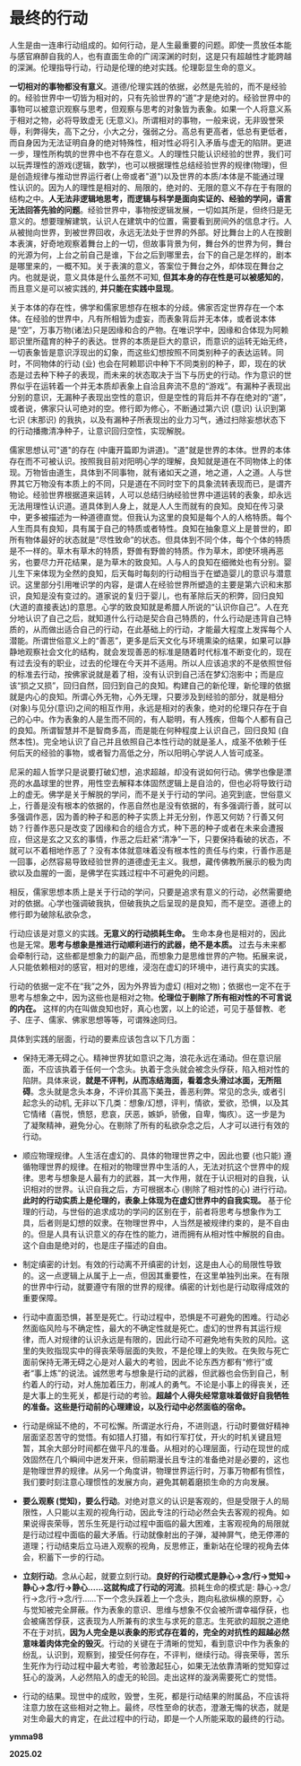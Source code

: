 # 最终的行动

人生是由一连串行动组成的。如何行动，是人生最重要的问题。即使一贯放任本能与感官麻醉自我的人，也有直面生命的广阔深渊的时刻，这是只有超越性才能跨越的深渊。伦理指导行动，行动是伦理的绝对实践。伦理彰显生命的意义。

**一切相对的事物都没有意义**。道德/伦理实践的依据，必然是先验的，而不是经验的。经验世界中一切皆为相对的，只有先验世界的“道”才是绝对的。经验世界中的事物可以被意识观察与思考，但观察与思考的对象皆为表象。如果一个人将意义系于相对之物，必将导致虚无 (无意义)。所谓相对的事物，一般来说，无非毁誉荣辱，利弊得失，高下之分，小大之分，强弱之分。高总有更高者，低总有更低者，而自身因为无法证明自身的绝对特殊性，相对性必将引入矛盾与虚无的陷阱。更进一步，理性所构筑的世界中也不存在意义。人的理性只能认识经验的世界，我们可以玩弄理性的游戏(逻辑，数学)，也可以根据理性总结经验世界的规律(物理)，但是创造规律与推动世界运行者(上帝或者"道")以及世界的本质/本体是不能通过理性认识的。因为人的理性是相对的、局限的，绝对的、无限的意义不存在于有限的结构之中。**人无法非逻辑地思考，而逻辑与科学是面向实证的、经验的学问，语言无法回答先验的问题**。经验世界中，事物按逻辑发展，一切如其所是，但终归是无意义的。想要理解建筑，认识人在建筑中的位置，需要看到房间外的信息才行。人从被抛向世界，到被世界回收，永远无法处于世界的外部。好比舞台上的人在按剧本表演，好奇地观察着舞台上的一切，但故事背景为何，舞台外的世界为何，舞台的光源为何，上台之前自己是谁，下台之后到哪里去，台下的自己是怎样的，剧本是哪里来的，一概不知。关于表演的意义，答案位于舞台之外，却体现在舞台之内。也就是说，意义具体是什么虽然不可知, **但其本身的存在性是可以被感知的**，而且意义是可以被实践的, **并只能在实践中显现**。

关于本体的存在性，佛学和儒家思想存在根本的分歧。佛家否定世界存在一个本体。在经验的世界中，凡有所相皆为虚妄，而表象背后并无本体，或者说本体是“空”，万事万物(诸法)只是因缘和合的产物。在唯识学中，因缘和合体现为阿赖耶识里所蕴育的种子的表达。世界的本质是巨大的意识，而意识的运转无始无终，一切表象皆是意识浮现出的幻象，而这些幻想按照不同类别种子的表达运转。同时，不同物体的行动 (业) 也会在阿赖耶识中种下不同类别的种子，即，现在的状态是过去种下种子的表现，而未来的状态取决于当下与历史的行动。作为意识的世界似乎在运转着一个并无本质却表象上自洽且奔流不息的“游戏”。有漏种子表现出分别的意识，无漏种子表现出空性的意识，但是空性的背后并不存在绝对的“道”，或者说，佛家只认可绝对的空。修行即为修心，不断通过第六识 (意识) 认识到第七识 (末那识) 的我执，以及有漏种子所表现出的业力习气，通过扫除妄想状态下的行动播撒清净种子，让意识回归空性，实现解脱。

儒家思想认可"道"的存在 (中庸开篇即为讲道)。"道"就是世界的本体。世界的本体存在而不可被认识。按照我目前对阳明心学的理解，良知就是道在不同物体上的体现。万物皆由道生，具体到不同事物，就有诸如天之道，地之道，人之道。人与世界其它万物没有本质上的不同，只是道在不同时空下的具象流转表现而已，是谓齐物论。经验世界根据道来运转，人可以总结归纳经验世界中道运转的表象，却永远无法用理性认识道。道具体到人身上，就是人人生而就有的良知。良知在传习录中，更多被描述为一种道德直觉。但我认为这里的良知是每个人的人格特质。每个人生而具有良知，具有属于自己的特质或者特性。良知在抽象意义上是普世的，即所有物体最好的状态就是“尽性致命”的状态。但具体到不同个体，每个个体的特质是不一样的。草木有草木的特质，野兽有野兽的特质。作为草木，即使环境再恶劣，也要尽力开花结果，是为草木的致良知。人与人的良知在细微处也有分别。婴儿生下来体现为全然的良知，后天每时每刻的行动相当于在塑造婴儿的意识与潜意识。这里部分引用唯识学的内容，是谓人在经验世界所塑造的主要是第六识和末那识，良知是没有变过的。道家说的复归于婴儿，也有革除后天的积弊，回归良知 (大道的直接表达)的意思。心学的致良知就是希腊人所说的“认识你自己”。人在充分地认识了自己之后，就知道什么行动是契合自己特质的，什么行动是违背自己特质的，从而做出适合自己的行动，在此基础上的行动，才能最大程度上发挥每个人潜能。所谓世俗意义上的“善恶”，更多是后天文化与环境熏染的结果，如果可以静静地观察社会文化的结构，就会发现善恶的标准是随着时代标准不断变化的，现在有过去没有的职业，过去的伦理在今天并不适用。所以人应该追求的不是依照世俗的标准去行动，按佛家说就是着了相，没有认识到自己活在梦幻泡影中；而是应该“损之又损”，回归自然，回归到自己的良知。构建自己的新伦理，新伦理的依据就是内心的良知。所谓心外无物，心外无理，只要涉及到经验的部分，就是相分(对象)与见分(意识)之间的相互作用，永远是相对的表象，绝对的伦理只存在于自己的心中。作为表象的人是生而不同的，有人聪明，有人残疾，但每个人都有自己的良知。所谓智慧并不是智商多高，而是能在何种程度上认识自己，回归良知 (自然本性)。完全地认识了自己并且依照自己本性行动的就是圣人，成圣不依赖于任何后天的经验的事物，或者智力高低之分，所以阳明心学说人人皆可成圣。

尼采的超人哲学只是说要打破幻想，追求超越，却没有说如何行动。佛学也像是漂亮的水晶球里的世界，用性空去解释本体固然逻辑上是自洽的，但也必将导致行动上的虚无。佛学是关于解脱的学问，而不是关于行动的学问。追究到底，世俗意义上，行善是没有根本的依据的，作恶自然也是没有依据的，有多强调行善，就可以多强调作恶，因为善的种子和恶的种子实质上并无分别，作恶又何妨？行善又何妨？行善作恶只是改变了因缘和合的组合方式，种下恶的种子或者在未来会遭报应，但这是玄之又玄的事情，作恶之后赶紧“清净”一下，只要保持看破的状态，不就可以不着相地作恶了？没有本体就意味着没有根本性的责任与约束，行善作恶是一回事，必然容易导致经验世界的道德虚无主义。我想，藏传佛教所展示的极为肉欲以及血腥的一面，是佛学在实践过程中不可避免的问题。

相反，儒家思想本质上是关于行动的学问，只要是追求有意义的行动，必然需要绝对的依据。心学也强调破我执，但破我执之后呈现的是良知，而不是空。道德上的修行即为破除私欲杂念，

行动应该是对意义的实践。**无意义的行动损耗生命。** 生命本身也是相对的，因此也是无常。**思考与想象是推进行动顺利进行的武器，绝不是本质。** 过去与未来都会牵制行动，这些都是想象力的副产品，而想象力是思维世界的产物。拓展来说，人只能依赖相对的感官，相对的思维，浸泡在虚幻的环境中，进行真实的实践。

行动的依据一定不在“我”之外，因为外界皆为虚幻 (相对之物)；依据也一定不在于思考与想象之中，因为这些也是相对之物。**伦理位于剔除了所有相对性的不可言说的内在。** 这样的内在叫做良知也好，真心也罢，以上的论述，可见于基督教、老子、庄子、儒家、佛家思想等等，可谓殊途同归。

具体到实践的层面，行动的要素应该包含以下几方面：

* 保持无滞无碍之心。精神世界犹如意识之海，浪花永远在涌动。但在意识层面，不应该执着于任何一个念头。执着于念头就会被念头俘获，陷入相对性的陷阱。具体来说，**就是不评判，从而冻结海面，看着念头滑过冰面，无所阻碍**。念头就是念头本身，不评价其高下美丑，善恶利弊。常见的念头, 或者引起念头的动机, 无非以下几类：想象/幻想，评判，情欲，爱欲，恐惧，以及其它情绪（喜悦，愤怒，悲哀，厌恶，嫉妒，骄傲，自卑，悔疚）。这一步是为了凝聚精神，避免分心。在剔除了所有的私欲杂念之后，人才可以进行有效的行动。

* 顺应物理规律。人生活在虚幻的、具体的物理世界之中，因此也要 (也只能) 遵循物理世界的规律。在相对的物理世界中生活的人，无法对抗这个世界中的规律。思考与想象是人最有力的武器，其一大作用，就在于认识相对的自我，认识相对的世界。认识自我之后，方可根据本心 (剔除了相对性的心) 进行行动。**此时的行动实质上是伦理的，表象上体现为在虚幻世界中的自我实现。** 基于伦理的行动，与世俗的追求成功的学问的区别在于，前者将思考与想象作为工具，后者则是幻想的奴隶。在物理世界中，人当然是被规律约束的，是不自由的。但是人具有认识意义的存在性的能力，进而拥有从相对性中解脱的自由。这个自由是绝对的，也是庄子描述的自由。

* 制定缜密的计划。有效的行动离不开缜密的计划，这是由人心的局限性导致的。这一点逻辑上从属于上一点，但因其重要性，在这里单独列出来。在有限的世界中行动，就要遵守有限的世界的规律。缜密的计划也是行动取得成效的重要保障。

* 行动中直面恐惧，甚至是死亡。行动过程中，恐惧是不可避免的困难。行动必然面临风险与不确定性，最大的不确定性就是死亡。虚幻的世界有其运行规律，而人对规律的认识永远是有限的，因此行动不可避免地有失败的风险。这里的失败指现实中的得丧荣辱层面的失败，不是伦理上的失败。在失败与死亡面前保持无滞无碍之心是对人最大的考验，因此不论东西方都有“修行”或者“事上炼”的说法。诚然思考与想象是行动的武器，但武器也会伤到自己，制约着人的行动，对人施加着压力，削减人的勇气。不论是小事上的得丧关，还是大事上的生死关，都是行动的考验。**超越个人得失经常意味着做好自我牺牲的准备。这些是行动前的心理建设，以及行动中必然面临的宿命。**

* 行动是绵延不绝的，不可松懈。所谓逆水行舟，不进则退，行动时要做好精神层面坚忍苦守的觉悟。有如猎人打猎，有如行军打仗，开火的时机关键且短暂，其余大部分时间都在做平凡的准备。从相对的心理层面，行动在现世的成效固然在几个瞬间中迸发开来，但前期漫长且专注的准备绝对是必要的，这也是物理世界的规律。从另一个角度讲，物理世界运行时，万事万物都有惯性，我们要时刻注意心理惯性的发展方向，避免其朝着磨损生命的方向发展。

* **要么观察 (觉知)，要么行动**。对绝对意义的认识是客观的，但是受限于人的局限性，人只能以主观的视角行动，因此专注的行动必然会失去客观的视角。如果说得丧荣辱，苦乐生死是行动过程中面临的最大困难，主客观视角的局限就是行动过程中面临的最大矛盾。行动就像射出的子弹，凝神屏气，绝无停滞的道理；行动结束后立马进入观察的视角，反思修正，重新站在伦理的视角去体会，积蓄下一步的行动。

* **立刻行动**。念从心起，就要立刻行动。**良好的行动模式是静心->念/行->觉知->静心->念/行->静心......这就构成了行动的河流**。损耗生命的模式是: 静心->念/行->念/行->念/行......下一个念头踩着上一个念头，跑向私欲纵横的原野，心与觉知被完全屏蔽。作为表象的意识、思维与想象不仅会被所谓幸福俘获，也会被痛苦俘获，这表现为人所兼有的求生与求死的意志。生死欲的超脱之道绝不在于对抗，**因为人完全是以表象的形式存在着的，完全的对抗性的超越必然意味着肉体完全的毁灭**。行动的关键在于清晰的觉知，看到意识中作为表象的纷乱，认识到，观察到，接受任何存在，不评判，继续行动。得丧荣辱，苦乐生死作为行动过程中最大考验，考验激起狂心，如果无法依靠清晰的觉知穿过狂心的漩涡，人必然陷入的虚无的轮回。走出这样的漩涡需要死亡的觉悟。

* 行动的结果。现世中的成败，毁誉，生死，都是行动结果的附属品，不应该将注意力放在这些相对之物上。最终，尽性至命的状态，澄澈无悔的状态，就是对生命最大的肯定，在此过程中的行动，即是一个人所能采取的最终的行动。


**ymma98**

**2025.02**


<!--stackedit_data:
eyJoaXN0b3J5IjpbMTE0OTYwODgwMCwxNzYzMjE0NzMwLDE5MT
cxNjU3NDEsMTU3NDc3MTIyOCw5Njg5MDU5MjgsMTgzNDkwNDEz
LDgwMTM1NjMzOCwtMTY4NTI2NjczMywxMDQ3NDU2Mzc4LDE3MT
QzNTg3ODcsMjEzMTU2ODc3XX0=
-->